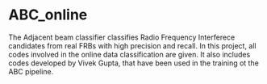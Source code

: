 # ABC_online
The Adjacent beam classifier classifies Radio Frequency Interferece candidates from real FRBs with high precision and recall. 
In this project, all codes involved in the online data classification are given. It also includes codes developed by Vivek Gupta, that have been used in the training ot the ABC pipeline.
